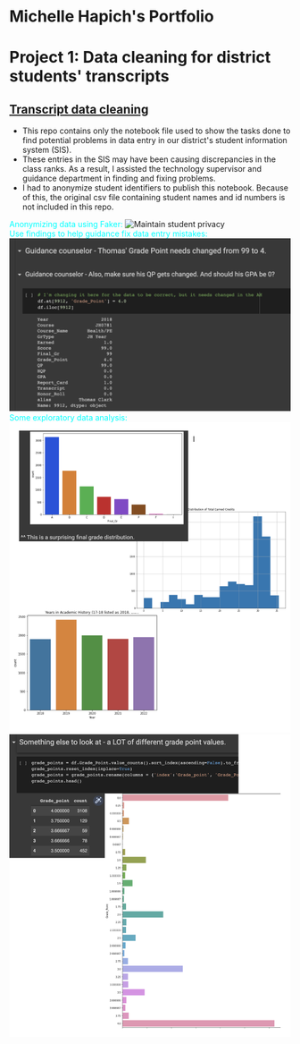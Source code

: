 # Michelle Hapich's Portfolio

# Project 1: Data cleaning for district students' transcripts

## [Transcript data cleaning](https://github.com/mhapich/transcript_cleaning.git)

- This repo contains only the notebook file used to show the tasks done to find potential problems in data entry in our district's student information system (SIS).  
- These entries in the SIS may have been causing discrepancies in the class ranks.  As a result, I assisted the technology supervisor and guidance department in finding and fixing problems.
- I had to anonymize student identifiers to publish this notebook.  Because of this, the original csv file containing student names and id numbers is not included in this repo.

<span style="color:cyan">Anonymizing data using Faker:</span>
![Maintain student privacy ](https://github.com/mhapich/mhapich.github.io/images/anonymize.PNG)
<br>
<span style="color:cyan">Use findings to help guidance fix data entry mistakes:</span>
![Some main findings for admin](https://github.com/mhapich/mhapich.github.io/blob/main/images/fix_anomalies.PNG)
<br>
<span style="color:cyan">Some exploratory data analysis:</span>
![EDA](https://github.com/mhapich/mhapich.github.io/blob/main/images/EDA.PNG)
![](https://github.com/mhapich/mhapich.github.io/blob/main/images/gpa.PNG)
